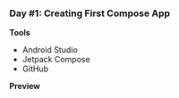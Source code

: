 ### Day #1: Creating First Compose App
**Tools**
- Android Studio
- Jetpack Compose
- GitHub

**Preview**